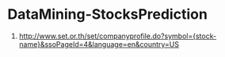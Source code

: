# DataMining-StocksPrediction

1) http://www.set.or.th/set/companyprofile.do?symbol={stock-name}&ssoPageId=4&language=en&country=US
